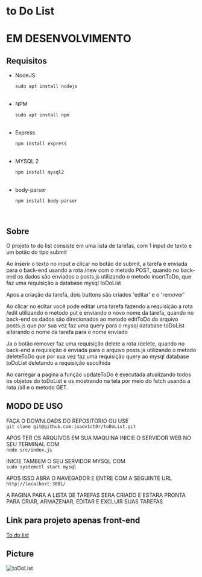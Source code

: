# to Do List

<h1>EM DESENVOLVIMENTO</h1>

<h2>Requisitos</h2>

<ul>
  <li>NodeJS</li>
  <p><code>sudo apt install nodejs</code></p>
  <br>
  <li>NPM</li>
  <p><code>sudo apt install npm</code></p>
  <br>
  <li>Express</li>
  <p><code>npm install express</code></p>
  <br>
  <li>MYSQL 2</li>
  <p><code>npm install mysql2</code></p>
  <br>
  <li>body-parser</li>
  <p><code>npm install body-parser</code></p>
  <br>
</ul>

<h2>Sobre</h2>

<p>O projeto to do list consiste em uma lista de tarefas, com 1 input de texto e um botão do tipo submit</p>

<p>Ao inserir o texto no input e clicar no botão de submit, a tarefa é enviada para o back-end usando a rota /new com o metodo POST, quando no back-end os dados são enviados a posts.js utilizando o metodo insertToDo, que faz uma requisição a database mysql toDoList</p>

<p>Apos a criação da tarefa, dois buttons são criados 'editar' e o 'remover'</p>

<p>Ao clicar no editar você pode editar uma tarefa fazendo a requisição a rota /edit utilizando o metodo put e enviando o novo nome da tarefa, quando no back-end os dados são direcionados ao metodo editToDo do arquivo posts.js que por sua vez faz uma query para o mysql database toDoList alterando o nome da tarefa para o nome enviado</p>

<p>Ja o botão remover faz uma requisição delete a rota /delete, quando no back-end a requisição é enviada para o arquivo posts.js utilizando o metodo deleteToDo que por sua vez faz uma requisição query ao mysql database toDoList deletando a requisição escolhida</p>

<p>Ao carregar a pagina a função updateToDo é executada atualizando todos os objetos do toDoList e os mostrando na tela por meio do fetch usando a rota /all e o metodo GET.</p>

<h2>MODO DE USO</h2>

<p>FAÇA O DOWNLOADS DO REPOSITORIO OU USE<br><code>git clone git@github.com:joaov1ct0r/toDoList.git</code></p>

<p>APOS TER OS ARQUIVOS EM SUA MAQUINA INICIE O SERVIDOR WEB NO SEU TERMINAL COM<br><code>node src/index.js</code></p>

<p>INICIE TAMBEM O SEU SERVIDOR MYSQL COM <br><code>sudo systemctl start mysql</code></p>

<p>APOS ISSO ABRA O NAVEGADOR E ENTRE COM A SEGUINTE URL<br><code>http://localhost:3001/</code></p>

<p>A PAGINA PARA A LISTA DE TAREFAS SERA CRIADO E ESTARA PRONTA PARA CRIAR, ARMAZENAR, EDITAR E EXCLUIR SUAS TAREFAS</p>

<h2>Link para projeto apenas front-end</h2>
<a href='https://unruffled-turing-b06ef7.netlify.app/'>To do list</a>

<h2>Picture</h2>

![toDoList](https://user-images.githubusercontent.com/79015823/138046834-cd2142d6-a2a9-457b-a98f-5f18c90bde9f.jpg)
